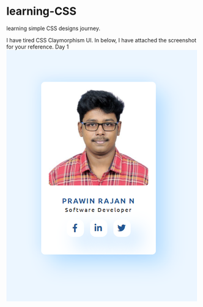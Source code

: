 # learning-CSS
learning simple CSS designs journey.


I have tired CSS Claymorphism UI. In below, I have attached the screenshot for your reference. 
Day 1 
<img src="https://github.com/prawinrajan/learning-CSS/blob/main/screenshots/infoCard.png" height="655px" width="500px">


